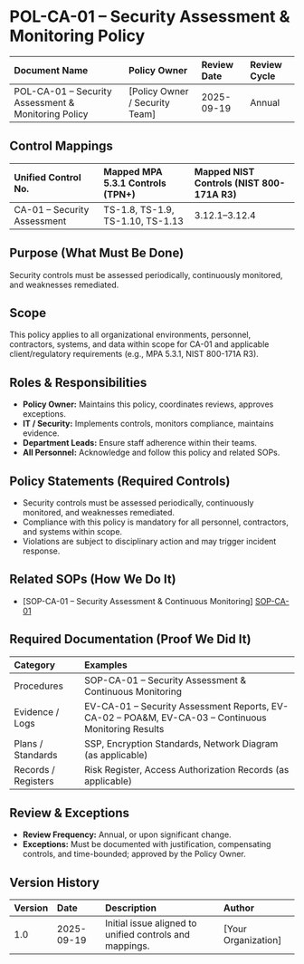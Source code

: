 # POL-CA-01 – Security Assessment & Monitoring Policy

| Document Name | Policy Owner | Review Date | Review Cycle |
| :---- | :---- | :---- | :---- |
| POL-CA-01 – Security Assessment & Monitoring Policy | [Policy Owner / Security Team] | 2025-09-19 | Annual |

## Control Mappings
| Unified Control No. | Mapped MPA 5.3.1 Controls (TPN+) | Mapped NIST Controls (NIST 800-171A R3) |
| :---- | :---- | :---- |
| CA-01 – Security Assessment | TS-1.8, TS-1.9, TS-1.10, TS-1.13 | 3.12.1–3.12.4 |

## Purpose (What Must Be Done)
Security controls must be assessed periodically, continuously monitored, and weaknesses remediated.

## Scope
This policy applies to all organizational environments, personnel, contractors, systems, and data within scope for CA-01 and applicable client/regulatory requirements (e.g., MPA 5.3.1, NIST 800-171A R3).

## Roles & Responsibilities
- **Policy Owner:** Maintains this policy, coordinates reviews, approves exceptions.
- **IT / Security:** Implements controls, monitors compliance, maintains evidence.
- **Department Leads:** Ensure staff adherence within their teams.
- **All Personnel:** Acknowledge and follow this policy and related SOPs.

## Policy Statements (Required Controls)
- Security controls must be assessed periodically, continuously monitored, and weaknesses remediated.
- Compliance with this policy is mandatory for all personnel, contractors, and systems within scope.
- Violations are subject to disciplinary action and may trigger incident response.

## Related SOPs (How We Do It)
- [SOP-CA-01 – Security Assessment & Continuous Monitoring] [SOP-CA-01]

## Required Documentation (Proof We Did It)
| Category | Examples |
| :-- | :-- |
| Procedures | SOP-CA-01 – Security Assessment & Continuous Monitoring |
| Evidence / Logs | EV-CA-01 – Security Assessment Reports, EV-CA-02 – POA&M, EV-CA-03 – Continuous Monitoring Results |
| Plans / Standards | SSP, Encryption Standards, Network Diagram (as applicable) |
| Records / Registers | Risk Register, Access Authorization Records (as applicable) |

## Review & Exceptions
- **Review Frequency:** Annual, or upon significant change.
- **Exceptions:** Must be documented with justification, compensating controls, and time-bounded; approved by the Policy Owner.

## Version History
| Version | Date | Description | Author |
| :-- | :-- | :-- | :-- |
| 1.0 | 2025-09-19 | Initial issue aligned to unified controls and mappings. | [Your Organization] |

[SOP-CA-01]: ../standards_and_sops/SOP-CA-01_Security_Assessment_Continuous_Monitoring.md
[EV-CA-01]: ../evidence/EV-CA-01_Security_Assessment_Reports.md
[EV-CA-02]: ../evidence/EV-CA-02_POA_M.md
[EV-CA-03]: ../evidence/EV-CA-03_Continuous_Monitoring_Results.md
